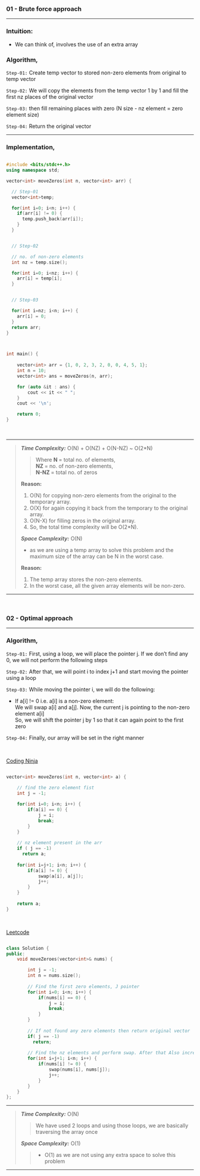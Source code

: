  ### 01 - Brute force approach
 --------------------------------
 
 ### Intuition:
 - We can think of, involves the use of an extra array 

 ### Algorithm,

  ```Step-01:```  Create temp vector to stored non-zero elements from original to temp vector

  ```Step-02:```  We will copy the elements from the temp vector 1 by 1 and fill the first nz places of the original vector

  ```Step-03:```  then fill remaining places with zero (N size - nz element = zero element size)

  ```Step-04:```  Return the original vector
  
--------------------------------------------------------


 ### Implementation,
 
```cpp

#include <bits/stdc++.h>
using namespace std;

vector<int> moveZeros(int n, vector<int> arr) {

  // Step-01
  vector<int>temp;

  for(int i=0; i<n; i++) {
    if(arr[i] != 0) {
      temp.push_back(arr[i]);
    }
  }


  // Step-02

  // no. of non-zero elements
  int nz = temp.size();

  for(int i=0; i<nz; i++) {
    arr[i] = temp[i];
  }


  // Step-03

  for(int i=nz; i<n; i++) {
    arr[i] = 0;
  }
  return arr;
}



int main() {
  
    vector<int> arr = {1, 0, 2, 3, 2, 0, 0, 4, 5, 1};
    int n = 10;
    vector<int> ans = moveZeros(n, arr);

    for (auto &it : ans) {
        cout << it << " ";
    }
    cout << '\n';

    return 0;
}

```


<br>

--------------------------------------------------------------------------------------------------------------------
>  <em> **Time Complexity:**  </em> O(N) + O(NZ) + O(N-NZ) ~ O(2*N)  <br>
>>   Where <b> N </b> = total no. of elements, <br>
>>   <b> NZ </b> = no. of non-zero elements, <br>
>>   <b> N-NZ </b> = total no. of zeros <br>
>>
>  <b> Reason: </b>
>  1. O(N) for copying non-zero elements from the original to the temporary array.
>  2. O(X) for again copying it back from the temporary to the original array.
>  3. O(N-X) for filling zeros in the original array.
>  4. So, the total time complexity will be O(2*N).
>> 
>  <em> **Space Complexity:** </em> O(N)
>  - as we are using a temp array to solve this problem and the maximum size of the array can be N in the worst case.
>
>  <b> Reason: </b>
>  1. The temp array stores the non-zero elements.
>  2. In the worst case, all the given array elements will be non-zero.
--------------------------------------------------------------------------------------------------------------------

<br>

 ### 02 - Optimal approach
 --------------------------------

 ### Algorithm,
  ```Step-01:```   First, using a loop, we will place the pointer j. If we don’t find any 0, we will not perform the following steps <br>
  
  ```Step-02:```   After that, we will point i to index j+1 and start moving the pointer using a loop <br>
  
  ```Step-03:```   While moving the pointer i, we will do the following:  <br>
   -  If a[i] != 0 i.e. a[i] is a non-zero element:   <br>
      We will swap a[i] and a[j]. Now, the current j is pointing to the non-zero element a[i] <br>
      So, we will shift the pointer j by 1 so that it can again point to the first zero  <br>
      
  ```Step-04:```  Finally, our array will be set in the right manner

<br>

[Coding Ninja](https://www.codingninjas.com/studio/problems/ninja-and-the-zero-s_6581958)

```cpp

vector<int> moveZeros(int n, vector<int> a) {
    
    // find the zero element fist
    int j = -1;

    for(int i=0; i<n; i++) {
        if(a[i] == 0) {
            j = i;
            break;
        }
    }
    
    // nz element present in the arr
    if ( j == -1) 
      return a;
    
    for(int i=j+1; i<n; i++) {
        if(a[i] != 0) {
            swap(a[i], a[j]);
            j++;
        }
    }
    
    return a;
}

```

<br>

[Leetcode](https://leetcode.com/problems/move-zeroes/description/)

```cpp

class Solution {
public:
    void moveZeroes(vector<int>& nums) {

        int j = -1;
        int n = nums.size();
        
        // Find the first zero elements, J pointer
        for(int i=0; i<n; i++) {
            if(nums[i] == 0) {
                j = i;
                break;
            }
        }
         
        // If not found any zero elements then return original vector
        if( j == -1)
          return;
        
        // Find the nz elements and perform swap. After that Also increment j++ 
        for(int i=j+1; i<n; i++) {
            if(nums[i] != 0) {
                swap(nums[i], nums[j]);
                j++;
            }
        }
    }
};

```



--------------------------------------------------------------------------------------------------------------------
>  <em> **Time Complexity:**  </em> O(N)   <br>
>
>> We have used 2 loops and using those loops, we are basically traversing the array once
>> 
>> 
>  <em> **Space Complexity:** </em> O(1)
> 
>>  - O(1) as we are not using any extra space to solve this problem
>>    
--------------------------------------------------------------------------------------------------------------------
